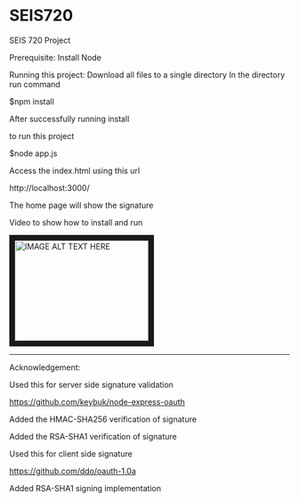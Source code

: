 # SEIS720
SEIS 720 Project

Prerequisite:
Install Node

Running this project:
Download all files to a single directory 
In the directory run command

$npm install

After successfully running install

to run this project


$node app.js


Access the index.html using this url


http://localhost:3000/


The home page will show the signature

Video to show how to install and run

<a href="http://www.youtube.com/watch?feature=player_embedded&v=0lXqHLTQmR0
" target="_blank"><img src="http://img.youtube.com/vi/0lXqHLTQmR0/0.jpg" 
alt="IMAGE ALT TEXT HERE" width="240" height="180" border="10" /></a>

---
Acknowledgement:

Used this for server side signature validation

https://github.com/keybuk/node-express-oauth

Added the HMAC-SHA256 verification of signature

Added the RSA-SHA1 verification of signature



Used this for client side signature

https://github.com/ddo/oauth-1.0a

Added RSA-SHA1 signing implementation


